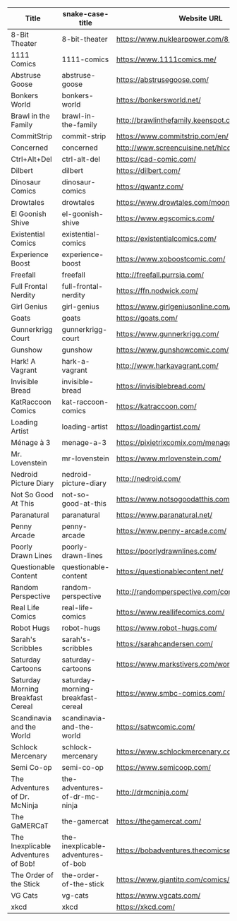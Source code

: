 | Title                               | snake-case-title                   | Website URL                                     |
|-------------------------------------|------------------------------------|-------------------------------------------------|
| 8-Bit Theater                       | 8-bit-theater                      | https://www.nuklearpower.com/8-bit-theater/     |
| 1111 Comics                         | 1111-comics                        | https://www.1111comics.me/                      |
| Abstruse Goose                      | abstruse-goose                     | https://abstrusegoose.com/                      |
| Bonkers World                       | bonkers-world                      | https://bonkersworld.net/                       |
| Brawl in the Family                 | brawl-in-the-family                | http://brawlinthefamily.keenspot.com/           |
| CommitStrip                         | commit-strip                       | https://www.commitstrip.com/en/                 |
| Concerned                           | concerned                          | http://www.screencuisine.net/hlcomic/           |
| Ctrl+Alt+Del                        | ctrl-alt-del                       | https://cad-comic.com/                          |
| Dilbert                             | dilbert                            | https://dilbert.com/                            |
| Dinosaur Comics                     | dinosaur-comics                    | https://qwantz.com/                             |
| Drowtales                           | drowtales                          | https://www.drowtales.com/moonless-age/         |
| El Goonish Shive                    | el-goonish-shive                   | https://www.egscomics.com/                      |
| Existential Comics                  | existential-comics                 | https://existentialcomics.com/                  |
| Experience Boost                    | experience-boost                   | https://www.xpboostcomic.com/                   |
| Freefall                            | freefall                           | http://freefall.purrsia.com/                    |
| Full Frontal Nerdity                | full-frontal-nerdity               | https://ffn.nodwick.com/                        |
| Girl Genius                         | girl-genius                        | https://www.girlgeniusonline.com/comic.php      |
| Goats                               | goats                              | https://goats.com/                              |
| Gunnerkrigg Court                   | gunnerkrigg-court                  | https://www.gunnerkrigg.com/                    |
| Gunshow                             | gunshow                            | https://www.gunshowcomic.com/                   |
| Hark! A Vagrant                     | hark-a-vagrant                     | http://www.harkavagrant.com/                    |
| Invisible Bread                     | invisible-bread                    | https://invisiblebread.com/                     |
| KatRaccoon Comics                   | kat-raccoon-comics                 | https://katraccoon.com/                         |
| Loading Artist                      | loading-artist                     | https://loadingartist.com/                      |
| Ménage à 3                          | menage-a-3                         | https://pixietrixcomix.com/menage-a-3/          |
| Mr. Lovenstein                      | mr-lovenstein                      | https://www.mrlovenstein.com/                   |
| Nedroid Picture Diary               | nedroid-picture-diary              | http://nedroid.com/                             |
| Not So Good At This                 | not-so-good-at-this                | https://www.notsogoodatthis.com/category/nsgat/ |
| Paranatural                         | paranatural                        | https://www.paranatural.net/                    |
| Penny Arcade                        | penny-arcade                       | https://www.penny-arcade.com/                   |
| Poorly Drawn Lines                  | poorly-drawn-lines                 | https://poorlydrawnlines.com/                   |
| Questionable Content                | questionable-content               | https://questionablecontent.net/                |
| Random Perspective                  | random-perspective                 | http://randomperspective.com/comic/             |
| Real Life Comics                    | real-life-comics                   | https://www.reallifecomics.com/                 |
| Robot Hugs                          | robot-hugs                         | https://www.robot-hugs.com/                     |
| Sarah's Scribbles                   | sarah's-scribbles                  | https://sarahcandersen.com/                     |
| Saturday Cartoons                   | saturday-cartoons                  | https://www.markstivers.com/wordpress/          |
| Saturday Morning Breakfast Cereal   | saturday-morning-breakfast-cereal  | https://www.smbc-comics.com/                    |
| Scandinavia and the World           | scandinavia-and-the-world          | https://satwcomic.com/                          |
| Schlock Mercenary                   | schlock-mercenary                  | https://www.schlockmercenary.com/               |
| Semi Co-op                          | semi-co-op                         | https://www.semicoop.com/                       |
| The Adventures of Dr. McNinja       | the-adventures-of-dr-mc-ninja      | http://drmcninja.com/                           |
| The GaMERCaT                        | the-gamercat                       | https://thegamercat.com/                        |
| The Inexplicable Adventures of Bob! | the-inexplicable-adventures-of-bob | https://bobadventures.thecomicseries.com/       |
| The Order of the Stick              | the-order-of-the-stick             | https://www.giantitp.com/comics/oots.html       |
| VG Cats                             | vg-cats                            | https://www.vgcats.com/                         |
| xkcd                                | xkcd                               | https://xkcd.com/                               |
